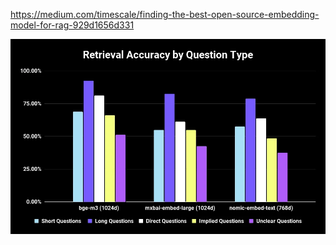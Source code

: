 https://medium.com/timescale/finding-the-best-open-source-embedding-model-for-rag-929d1656d331

![alt text](../content/images/image.png)
